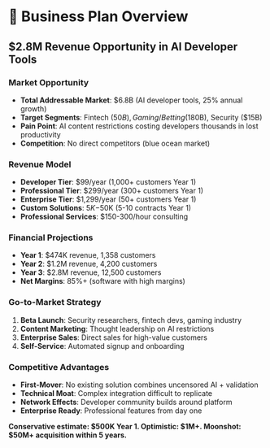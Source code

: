 # 💼 Business Plan Overview

## **$2.8M Revenue Opportunity in AI Developer Tools**

### **Market Opportunity**
- **Total Addressable Market**: $6.8B (AI developer tools, 25% annual growth)
- **Target Segments**: Fintech ($50B), Gaming/Betting ($180B), Security ($15B)  
- **Pain Point**: AI content restrictions costing developers thousands in lost productivity
- **Competition**: No direct competitors (blue ocean market)

### **Revenue Model**
- **Developer Tier**: $99/year (1,000+ customers Year 1)
- **Professional Tier**: $299/year (300+ customers Year 1)  
- **Enterprise Tier**: $1,299/year (50+ customers Year 1)
- **Custom Solutions**: $5K-$50K (5-10 contracts Year 1)
- **Professional Services**: $150-300/hour consulting

### **Financial Projections**
- **Year 1**: $474K revenue, 1,358 customers
- **Year 2**: $1.2M revenue, 4,200 customers  
- **Year 3**: $2.8M revenue, 12,500 customers
- **Net Margins**: 85%+ (software with high margins)

### **Go-to-Market Strategy**
1. **Beta Launch**: Security researchers, fintech devs, gaming industry
2. **Content Marketing**: Thought leadership on AI restrictions
3. **Enterprise Sales**: Direct sales for high-value customers
4. **Self-Service**: Automated signup and onboarding

### **Competitive Advantages**
- **First-Mover**: No existing solution combines uncensored AI + validation
- **Technical Moat**: Complex integration difficult to replicate
- **Network Effects**: Developer community builds around platform
- **Enterprise Ready**: Professional features from day one

**Conservative estimate: $500K Year 1. Optimistic: $1M+. Moonshot: $50M+ acquisition within 5 years.**
